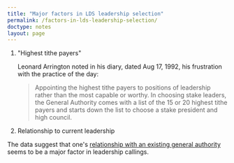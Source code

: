 ```yaml
---
title: "Major factors in LDS leadership selection"
permalink: /factors-in-lds-leadership-selection/
doctype: notes
layout: page
---
```


1. "Highest tithe payers"

    Leonard Arrington noted in his diary, dated Aug 17, 1992, his frustration with the practice of the day:
    
    > Appointing the highest tithe payers to positions of leadership rather than the most capable or worthy. In choosing stake leaders, the General Authority comes with a list of the 15 or 20 highest tithe payers and starts down the list to choose a stake president and high council.

2. Relationship to current leadership

The data suggest that one's [relationship with an existing general authority](https://www.mormonmatters.org/nepotism-in-the-church/) seems to be a major factor in leadership callings.
